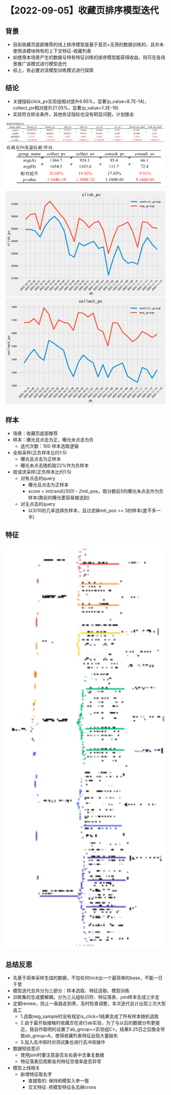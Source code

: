 # 【2022-09-05】收藏页排序模型迭代
## 背景
- 目前收藏页底部推荐的线上排序模型是基于首页+无筛的数据训练的，且并未使用该模块特有的上下文特征-收藏列表
- 如使用本场景产生的数据与特有特征训练的排序模型能获得收益，则可在各场景推广该模式进行模型迭代
- 综上，有必要对该模型训练模式进行探索


## 结论
- 关键指标click_pv实验组相对提升6.65%，显著(p_value=8.7E-14)，collect_pv相对提升21.05%，显著(p_value=1.3E-19)
- 实验符合转全条件，其他佐证指标也没有明显问题，计划推全

<img src="./pic/res.png" alt="点击结论" width="500" /> <img src="./pic/collect res.png" alt="收藏结论" width="500" />

<img src="./pic/click curve.png" alt="点击曲线" width="500" />

<img src="./pic/collect curve.png" alt="收藏曲线" width="500" />

## 样本
- 场景：收藏页底部推荐
- 样本：曝光且点击为正，曝光未点击为负
  - 迭代次数：100
样本选取逻辑
- 全局采样(正负样本比约1:5)
  - 曝光且点击为正样本
  - 曝光未点击随机取22%作为负样本
- 按请求采样(正负样本比约1:5)
  - 对有点击的query
    - 曝光且点击为正样本
    - score = int(rand()*100) - 2*mti_pos，取分数前5的曝光未点击作为负样本(靠前的曝光更容易被选到)
  - 对无点击的query
    - 以3/10的几率选择负样本，且过滤掉mti_pos <= 3的样本(差不多一半)


## 特征
<img src="./pic/fea.png" alt="特征" width="500" />

## 总结反思
- 先基于简单采样生成的数据，不加任何trick出一个最简单的base，不能一日千里
- 模型迭代总共分为三部分：样本选取、特征选取、模型训练
- 训练集的生成要解耦，分为三元组标识符、特征落表、join样本生成三步走
- 定期review，防止一条路走到黑，及时检查调整，本次迭代总计出现三次大型返工
  - 1.选取neg_sample时没有规定is_click=1结果变成了所有样本随机选取
  - 2.由于最开始接触时收藏页在进行ab实验，为了与以后的数据分布更接近，我自作聪明的设置了ab_group=<实验组C>。结果8.25日之后推全导致ab_group=A，使得收藏列表特征出现大量缺失
  - 3.加入去冲突时对测试集也进行去冲突操作
- 数据校验意识
  - 使用join时要注意是否左右表中含重复数据
  - 特征落表后观察各列特征空值率是否异常
- 模型上线相关
  - 新增特征取名字
    - 直接取的: 保持和模型入参一致
    - 交叉特征: 把模型特征名去掉cross
